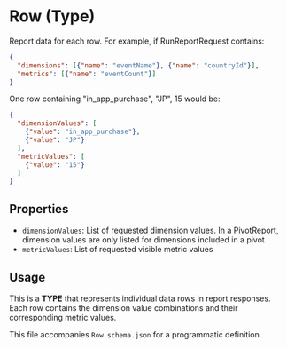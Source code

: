 # Row (Type)

Report data for each row. For example, if RunReportRequest contains:

```json
{
  "dimensions": [{"name": "eventName"}, {"name": "countryId"}],
  "metrics": [{"name": "eventCount"}]
}
```

One row containing "in_app_purchase", "JP", 15 would be:

```json
{
  "dimensionValues": [
    {"value": "in_app_purchase"},
    {"value": "JP"}
  ],
  "metricValues": [
    {"value": "15"}
  ]
}
```

## Properties

- `dimensionValues`: List of requested dimension values. In a PivotReport, dimension values are only listed for dimensions included in a pivot
- `metricValues`: List of requested visible metric values

## Usage

This is a **TYPE** that represents individual data rows in report responses. Each row contains the dimension value combinations and their corresponding metric values.

This file accompanies `Row.schema.json` for a programmatic definition.

